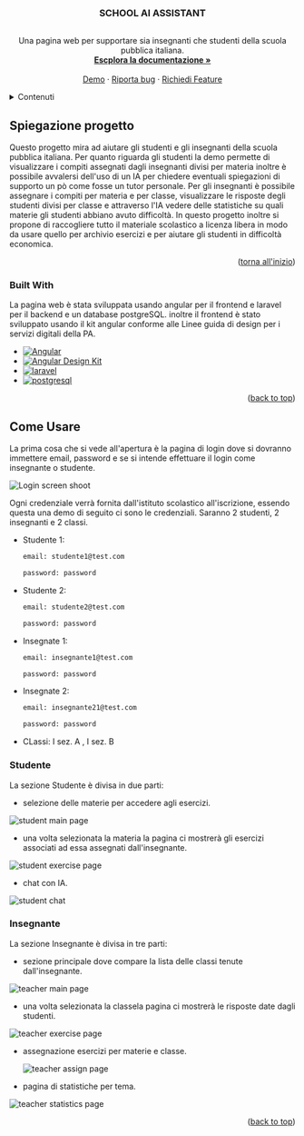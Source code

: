 <a name="readme-top"></a>


<!-- PROJECT LOGO -->
<br />
<div align="center">
 
  <h3 align="center">SCHOOL AI ASSISTANT</h3>
  <img href="https://github.com/DoublEffe/school/blob/main/images/tabler_school.svg">
  <p align="center">
    Una pagina web per supportare sia insegnanti che studenti della scuola pubblica italiana.
    <br />
    <a href="https://github.com/DoublEffe/school/blob/main/README.md"><strong>Escplora la documentazione »</strong></a>
    <br />
    <br />
    <a href="https://school-uzyr.onrender.com">Demo</a>
    ·
    <a href="https://github.com/DoublEffe/school/issues">Riporta bug</a>
    ·
    <a href="https://github.com/DoublEffe/school/issues">Richiedi Feature</a>
  </p>
</div>



<!-- TABLE OF CONTENTS -->
<details>
  <summary>Contenuti</summary>
  <ol>
    <li>
      <a href="#about-the-project">Spiegazione progetto</a>
      <ul>
        <li><a href="#built-with">Built With</a></li>
      </ul>
    </li>
    <li>
      <a href="#come-usare">Come Usare</a>
      <ul>
        <li><a href="#studente">Studente</a>
        <li><a href="#insegnante">Insegnante</a>
      </ul>
    </li>
  </ol>
</details>



<!-- ABOUT THE PROJECT -->
## Spiegazione progetto
Questo progetto mira ad aiutare gli studenti e gli insegnanti della scuola pubblica italiana. Per quanto riguarda gli studenti la demo permette di visualizzare i compiti assegnati dagli insegnanti divisi per materia inoltre è possibile avvalersi dell'uso di un IA per chiedere eventuali spiegazioni di supporto un pò come fosse un tutor personale. Per gli insegnanti è possibile assegnare i compiti per materia e per classe, visualizzare le risposte degli studenti divisi per classe e attraverso l'IA vedere delle statistiche su quali materie gli studenti abbiano avuto difficoltà. In questo progetto inoltre si propone di raccogliere tutto il materiale scolastico a licenza libera in modo da usare quello per archivio esercizi e per aiutare gli studenti in difficoltà economica.
<p align="right">(<a href="#readme-top">torna all'inizio</a>)</p>



### Built With

La pagina web è stata sviluppata usando angular per il frontend e laravel per il backend e un database postgreSQL.
inoltre il frontend è stato sviluppato usando il kit angular conforme alle Linee guida di design per i servizi digitali della PA.

* [![Angular][Angular-url]][Angular.io]
* [![Angular Design Kit][Angular-design-kit]][Angular-material.io]
* [![laravel][Laravel]][laravel]
* [![postgresql][postGreSQL]][postgresql]


<p align="right">(<a href="#readme-top">back to top</a>)</p>



<!-- USAGE EXAMPLES -->
## Come Usare

La prima cosa che si vede all'apertura è la pagina di login dove si dovranno immettere email, password e se si intende effettuare il login come insegnante o studente.

![Login screen shoot](https://github.com/DoublEffe/school/blob/main/images/login.png)

Ogni credenziale verrà fornita dall'istituto scolastico all'iscrizione, essendo questa una demo di seguito ci sono le credenziali.
Saranno 2 studenti, 2 insegnanti e 2 classi.

* Studente 1:
    ```sh
    email: studente1@test.com
    ```  
    ```sh
    password: password
    ```
    
* Studente 2:
    ```sh
    email: studente2@test.com
    ```
    ```sh
    password: password
    ```
    
* Insegnate 1:
    ```sh
    email: insegnante1@test.com
    ```
    ```sh
    password: password
    ```
    
* Insegnate 2:
    ```sh
    email: insegnante21@test.com
    ```
    ```sh
    password: password
    ```
    
* CLassi:
    I sez. A ,
    I sez. B

### Studente

La sezione Studente è divisa in due parti: 

* selezione delle materie per accedere agli esercizi.

![student main page](https://github.com/DoublEffe/school/blob/main/images/studente1.png)

* una volta selezionata la materia la pagina ci mostrerà gli esercizi associati ad essa assegnati dall'insegnante.

![student exercise page](https://github.com/DoublEffe/school/blob/main/images/studente1-1.png)

* chat con IA.

![student chat](https://github.com/DoublEffe/school/blob/main/images/studente2.png)



### Insegnante

La sezione Insegnante è divisa in tre parti:

* sezione principale dove compare la lista delle classi tenute dall'insegnante.

![teacher main page](https://github.com/DoublEffe/school/blob/main/images/insegnante1.png)

* una volta selezionata la classela pagina ci mostrerà le risposte date dagli studenti.

![teacher exercise page](https://github.com/DoublEffe/school/blob/main/images/insegnante1-1.png)

* assegnazione esercizi per materie e classe.

  ![teacher assign page](https://github.com/DoublEffe/school/blob/main/images/insegnante2.png)

* pagina di statistiche per tema.

![teacher statistics page](https://github.com/DoublEffe/school/blob/main/images/insegnate3.png)


<p align="right">(<a href="#readme-top">back to top</a>)</p>





<!-- MARKDOWN LINKS & IMAGES -->
[Angular.io]: https://angular.io/
[Angular-url]: https://img.shields.io/badge/Angular-DD0031?style=for-the-badge&logo=angular&logoColor=white
[Angular-design-kit]: https://img.shields.io/badge/Angular%20Design%20Kit-8A2BE2
[Angular-material.io]: https://design-angular-kit.vercel.app/design-angular-kit#/info/welcome
[Laravel]: https://img.shields.io/badge/Laravel-DD0031?style=for-the-badge&logo=laravel&logoColor=white
[laravel]: https://laravel.com/
[postGreSQL]: https://img.shields.io/badge/PostgreSQl-DD0031?style=for-the-badge&logo=postgresql&logoColor=white
[postgresql]: https://www.postgresql.org/
